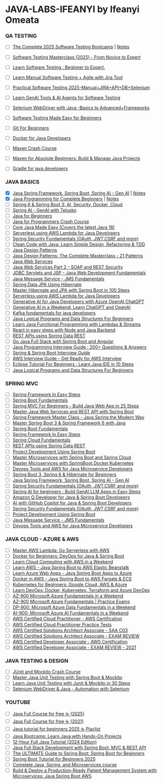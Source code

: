 # JAVA-LABS-IFEANYI by Ifeanyi Omeata

### QA TESTING

- [ ] [The Complete 2025 Software Testing Bootcamp](https://www.udemy.com/course/testerbootcamp/) | [Notes](https://github.com/omeatai/JAVA-LABS-IFEANYI/blob/main/labs/s1.md)
- [ ] [Software Testing Masterclass (2025) - From Novice to Expert](https://www.udemy.com/course/software-testing-masterclass-from-novice-to-expert/)
- [ ] [Learn Software Testing : Beginner to Expert.](https://www.udemy.com/course/comprehensive-software-testing-bootcamp-beginner-to-expert/)
- [ ] [Learn Manual Software Testing + Agile with Jira Tool](https://www.udemy.com/course/learn-manual-software-testing-with-live-project-jira-tool/)
- [ ] [Practical Software Testing 2025-Manual+JIRA+API+DB+Selenium](https://www.udemy.com/course/selenium-cucumber-integration/)
- [ ] [Learn GenAI Tools & AI Agents for Software Testing](https://www.udemy.com/course/generative-ai-in-software-testing/)
- [ ] [Selenium WebDriver with Java -Basics to Advanced+Frameworks](https://www.udemy.com/course/selenium-real-time-examplesinterview-questions/)
- [ ] [Software Testing Made Easy for Beginners](https://www.udemy.com/course/software-testing-made-easy/)
- [ ] [Git For Beginners](https://www.udemy.com/course/git-for-beginners-h/)
- [ ] [Docker for Java Developers](https://www.udemy.com/course/docker-for-beginners-j/)
- [ ] [Maven Crash Course](https://www.udemy.com/course/mavencrashcourse)
- [ ] [Maven for Absolute Beginners: Build & Manage Java Projects](https://www.udemy.com/course/maven-for-absolute-beginners-build-manage-java-projects/)
- [ ] [Gradle for java developers](https://www.udemy.com/course/gradle-for-java-developers/)


### JAVA BASICS

- [x] [Java Spring Framework, Spring Boot, Spring AI - Gen AI](https://www.udemy.com/course/spring-5-with-spring-boot-2/) | [Notes]()
- [x] [Java Programming for Complete Beginners](https://www.udemy.com/course/java-programming-tutorial-for-beginners) | [Notes](https://github.com/omeatai/JAVA-LABS-IFEANYI/blob/main/labs/1.md)
- [ ] [Spring 6 & Spring Boot 3: AI, Security, Docker, Cloud](https://www.udemy.com/course/spring-framework-boot/)
- [ ] [Spring AI - GenAI with Telusko](https://www.udemy.com/course/spring-ai-genai)
- [ ] [Java for Beginners](https://www.udemy.com/course/java-for-beginners-telusko/)
- [ ] [Java for Programmers Crash Course](https://www.udemy.com/course/java-for-programmers-crash-course/)
- [ ] [Core Java Made Easy (Covers the latest Java 18)](https://www.udemy.com/course/corejavamadeeasy)
- [ ] [Serverless using AWS Lambda for Java Developers](https://www.udemy.com/course/serverless-programming-using-aws-lambda-for-java-developers/)
- [ ] [Spring Security Fundamentals (OAuth ,JWT,CSRF and more)](https://www.udemy.com/course/spring-security-fundamentals/)
- [ ] [Clean Code with Java: Learn Simple Design, Refactoring & TDD](https://www.udemy.com/course/java-clean-code-with-refactoring-and-tdd/)
- [ ] [Java Design Patterns](https://www.udemy.com/course/java-design-patterns/)
- [ ] [Java Design Patterns: The Complete Masterclass - 21 Patterns](https://www.udemy.com/course/java-design-patterns-the-complete-masterclass/)
- [ ] [Java Web Services](https://www.udemy.com/course/java-web-services/)
- [ ] [Java Web Services Part 2 - SOAP and REST Security](https://www.udemy.com/course/javawebservicespart2/)
- [ ] [JDBC Servlets and JSP - Java Web Development Fundamentals](https://www.udemy.com/course/jdbcservletsandjsp/)
- [ ] [Java Message Service - JMS Fundamentals](https://www.udemy.com/course/java-message-service-jms-fundamentals/)
- [ ] [Spring Data JPA Using Hibernate](https://www.udemy.com/course/spring-data-jpa-using-hibernate/)
- [ ] [Master Hibernate and JPA with Spring Boot in 100 Steps](https://www.udemy.com/course/hibernate-jpa-tutorial-for-beginners-in-100-steps/)
- [ ] [Serverless using AWS Lambda for Java Developers](https://www.udemy.com/course/serverless-programming-using-aws-lambda-for-java-developers)
- [ ] [Generative AI for Java Developers with Azure OpenAI ChatGPT](https://www.udemy.com/course/generative-ai-for-java-developers-with-azure-openai/)
- [ ] [Generative AI in a Weekend: Learn ChatGPT and OpenAI](https://www.udemy.com/course/generative-ai-with-chatgpt-and-openai-api/)
- [ ] [Kafka fundamentals for java developers](https://www.udemy.com/course/kafka-fundamentals-for-java-developers/)
- [ ] [Java Logical Programs and Data Structures For Beginners](https://www.udemy.com/course/java-logical-programs/)
- [ ] [Learn Java Functional Programming with Lambdas & Streams](https://www.udemy.com/course/functional-programming-with-java/)
- [ ] [React in easy steps with Node and Java Backend](https://www.udemy.com/course/reactjs-in-easy-steps/)
- [ ] [REST APIs using Spring Data REST](https://www.udemy.com/course/microservices-rest-apis-using-spring-data-rest/)
- [ ] [Go Java Full Stack with Spring Boot and Angular](https://www.udemy.com/course/full-stack-application-development-with-spring-boot-and-angular/)
- [ ] [Java Programming Interview Guide : 200+ Questions & Answers](https://www.udemy.com/course/java-interview-questions-and-answers/)
- [ ] [Spring & Spring Boot Interview Guide](https://www.udemy.com/course/spring-interview-questions-and-answers/)
- [ ] [AWS Interview Guide - Get Ready for AWS Interview](https://www.udemy.com/course/aws-interview-questions-answers/)
- [ ] [Eclipse Tutorial For Beginners : Learn Java IDE in 10 Steps](https://www.udemy.com/course/eclipse-java-tutorial-for-beginners/)
- [ ] [Java Logical Programs and Data Structures For Beginners](https://www.udemy.com/course/java-logical-programs/)

### SPRING MVC

- [ ] [Spring Framework In Easy Steps](https://www.udemy.com/course/springframeworkineasysteps/)
- [ ] [Spring Boot Fundamentals](https://www.udemy.com/course/springbootfundamentals/) 
- [ ] [Spring MVC For Beginners - Build Java Web App in 25 Steps](https://www.udemy.com/course/spring-mvc-tutorial-for-beginners-step-by-step/)
- [ ] [Master Java Web Services and REST API with Spring Boot](https://www.udemy.com/course/spring-web-services-tutorial/)
- [ ] [Spring Framework Master Class - Java Spring the Modern Way](https://www.udemy.com/course/spring-tutorial-for-beginners/)
- [ ] [Master Spring Boot 3 & Spring Framework 6 with Java](https://www.udemy.com/course/spring-boot-and-spring-framework-tutorial-for-beginners/)
- [ ] [Spring Boot Fundamentals](https://www.udemy.com/course/springbootfundamentals/)
- [ ] [Spring Framework In Easy Steps](https://www.udemy.com/course/springframeworkineasysteps/)
- [ ] [Spring Cloud Fundamentals](https://www.udemy.com/course/spring-cloud-fundamentals/)
- [ ] [REST APIs using Spring Data REST](https://www.udemy.com/course/microservices-rest-apis-using-spring-data-rest/)
- [ ] [Project Development Using Spring Boot](https://www.udemy.com/course/end-to-end-java-project-development-using-spring-boot/)
- [ ] [Master Microservices with Spring Boot and Spring Cloud](https://www.udemy.com/course/microservices-with-spring-boot-and-spring-cloud/)
- [ ] [Master Microservices with SpringBoot,Docker,Kubernetes](https://www.udemy.com/course/master-microservices-with-spring-docker-kubernetes/)
- [ ] [Devops Tools and AWS for Java Microservice Developers](https://www.udemy.com/course/devops-tools-and-aws-for-java-microservice-developers/)
- [ ] [Spring Boot 3, Spring 6 & Hibernate for Beginners](https://www.udemy.com/course/spring-hibernate-tutorial/)
- [ ] [Java Spring Framework, Spring Boot, Spring AI - Gen AI](https://www.udemy.com/course/spring-5-with-spring-boot-2/)
- [ ] [Spring Security Fundamentals (OAuth ,JWT,CSRF and more)](https://www.udemy.com/course/spring-security-fundamentals/)
- [ ] [Spring AI for beginners : Build GenAI LLM Apps in Easy Steps](https://www.udemy.com/course/spring-ai-for-beginners-build-genai-llm-apps-in-easy-steps/)
- [ ] [Amazon Q Developer for Java & Spring Boot Developers](https://www.udemy.com/course/amazon-q-developer-for-java-spring-boot-developers/)
- [ ] [AI with GitHub Copilot for Java & Spring Boot Developers](https://www.udemy.com/course/mastering-github-copilot-for-java-spring-boot-developers/)
- [ ] [Spring Security Fundamentals (OAuth ,JWT,CSRF and more)](https://www.udemy.com/course/spring-security-fundamentals/)
- [ ] [Project Development Using Spring Boot](https://www.udemy.com/course/end-to-end-java-project-development-using-spring-boot/)
- [ ] [Java Message Service - JMS Fundamentals](https://www.udemy.com/course/java-message-service-jms-fundamentals/)
- [ ] [Devops Tools and AWS for Java Microservice Developers](https://www.udemy.com/course/devops-tools-and-aws-for-java-microservice-developers/)

### JAVA CLOUD - AZURE & AWS

- [ ] [Master AWS Lambda: Go Serverless with AWS](https://www.udemy.com/course/serverless-tutorial-aws-lambda-and-azure-functions/)
- [ ] [Docker for Beginners: DevOps for Java & Spring Boot](https://www.udemy.com/course/docker-course-with-java-and-spring-boot-for-beginners/)
- [ ] [Learn Cloud Computing with AWS in a Weekend](https://www.udemy.com/course/cloud-computing-aws/)
- [ ] [Learn AWS - Java Spring Boot to AWS Elastic Beanstalk](https://www.udemy.com/course/deploy-java-spring-boot-to-aws-amazon-web-service/)
- [ ] [Learn Azure Web Apps - Java Spring Boot Apps to Azure](https://www.udemy.com/course/deploy-spring-boot-to-azure/)
- [ ] [Docker in AWS - Java Spring Boot to AWS Fargate & ECS](https://www.udemy.com/course/deploy-spring-microservices-to-aws-with-ecs-and-aws-fargate/)
- [ ] [Kubernetes for Beginners: Google Cloud, AWS & Azure](https://www.udemy.com/course/kubernetes-crash-course-for-java-developers/)
- [ ] [Learn DevOps: Docker, Kubernetes, Terraform and Azure DevOps](https://www.udemy.com/course/devops-with-docker-kubernetes-and-azure-devops/)
- [ ] [AZ-900 Microsoft Azure Fundamentals in a Weekend](https://www.udemy.com/course/azure-certification-az-900-azure-fundamentals/)
- [ ] [AZ-900 Microsoft Azure Fundamentals | Practice Exams](https://www.udemy.com/course/az-900-microsoft-azure-fundamentals-practice-exams-tests/)
- [ ] [DP-900: Microsoft Azure Data Fundamentals in a Weekend](https://www.udemy.com/course/dp-900-azure-data-fundamentals-certification/)
- [ ] [AI-900: Microsoft Azure AI Fundamentals in a Weekend](https://www.udemy.com/course/azure-ai-900-azure-ai-fundamentals/)
- [ ] [AWS Certified Cloud Practitioner - AWS Certification](https://www.udemy.com/course/aws-certified-cloud-practitioner-step-by-step/)
- [ ] [AWS Certified Cloud Practitioner Practice Tests](https://www.udemy.com/course/aws-certified-cloud-practitioner-5-practice-tests/)
- [ ] [AWS Certified Solutions Architect Associate - SAA C03](https://www.udemy.com/course/aws-certified-solutions-architect-associate-step-by-step/)
- [ ] [AWS Certified Solutions Architect Associate - EXAM REVIEW](https://www.udemy.com/course/exam-aws-certified-solution-architect-associate/)
- [ ] [AWS Certified Developer Associate - AWS Certification](https://www.udemy.com/course/aws-certified-developer-associate-step-by-step/)
- [ ] [AWS Certified Developer Associate - EXAM REVIEW - 2021](https://www.udemy.com/course/new-exam-review-aws-certified-developer-associate/)

### JAVA TESTING & DESIGN


- [ ] [JUnit and Mockito Crash Course](https://www.udemy.com/course/junitandmockitocrashcourse/)
- [ ] [Master Java Unit Testing with Spring Boot & Mockito](https://www.udemy.com/course/learn-unit-testing-with-spring-boot/)
- [ ] [Learn Java Unit Testing with Junit & Mockito in 30 Steps](https://www.udemy.com/course/mockito-tutorial-with-junit-examples/)
- [ ] [Selenium WebDriver & Java - Automation with Selenium](https://www.udemy.com/course/automation-testing-with-selenium-and-java-for-beginners/)

### YOUTUBE

- [ ] [Java Full Course for free ☕ (2025)](https://www.youtube.com/watch?v=xTtL8E4LzTQ)
- [ ] [Java Full Course for free ☕ (2021)](https://www.youtube.com/watch?v=xk4_1vDrzzo)
- [ ] [Java tutorial for beginners 2025 ☕ Playlist](https://www.youtube.com/playlist?list=PLZPZq0r_RZOOj_NOZYq_R2PECIMglLemc)
- [ ] [Java Bootcamp: Learn Java with Hands-On Projects](https://www.youtube.com/watch?v=PWMuZqxtJK4)
- [ ] [12-Hour Full Java Tutorial (2024 Edition)](https://www.youtube.com/watch?v=i0uDfudnrCc)
- [ ] [Java Full Stack Development with Spring Boot: MVC & REST API](https://www.youtube.com/watch?v=8s1dYvV3TPo)
- [ ] [The ULTIMATE Guide to Spring Boot: Spring Boot for Beginners](https://www.youtube.com/watch?v=Nv2DERaMx-4)
- [ ] [Spring Boot Tutorial for Beginners 2025](https://www.youtube.com/watch?v=gJrjgg1KVL4)
- [ ] [Complete Java, Spring, and Microservices course](https://www.youtube.com/playlist?list=PLsyeobzWxl7q6oUFts2erdot6jxF_lisP)
- [ ] [Build & Deploy a Production-Ready Patient Management System with Microservices: Java Spring Boot AWS](https://www.youtube.com/watch?v=tseqdcFfTUY)
